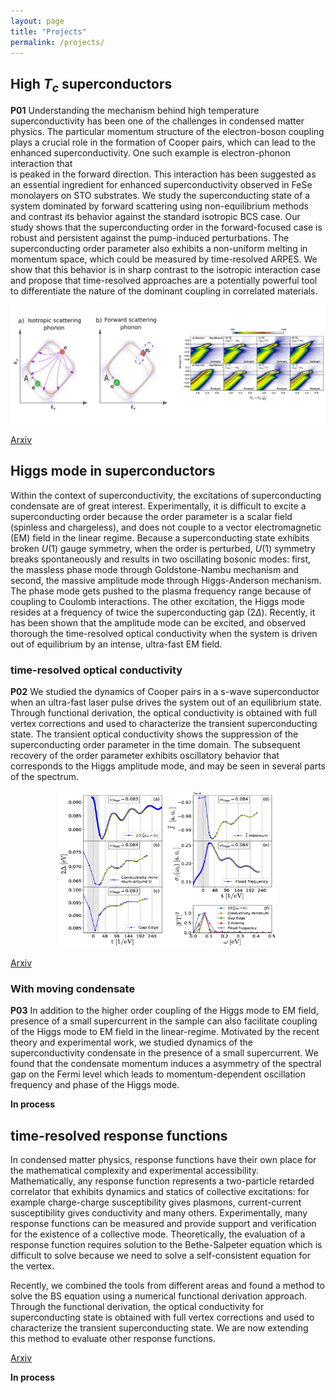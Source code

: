 ```yaml
---
layout: page
title: "Projects"
permalink: /projects/
---
```


## High $T_c$ superconductors
 **P01** Understanding the mechanism behind high temperature superconductivity has been one of the challenges in condensed
 matter physics. The particular momentum structure of the electron-boson coupling plays a crucial role in the formation
 of Cooper pairs, which can lead to the enhanced superconductivity. One such example is electron-phonon interaction that                                                     
 is peaked in the forward direction. This interaction has been suggested as an essential ingredient for enhanced
 superconductivity observed in FeSe monolayers on STO substrates. We study the superconducting state of a system
 dominated by forward scattering using non-equilibrium methods and contrast its behavior against the standard isotropic
 BCS case. Our study shows that the superconducting order in the forward-focused case is robust and persistent against
 the pump-induced perturbations. The superconducting order parameter also exhibits a non-uniform melting in momentum
 space, which could be measured by time-resolved ARPES. We show that this behavior is in sharp contrast to the isotropic
 interaction case and propose that time-resolved approaches are a potentially powerful tool to differentiate the nature
 of the dominant coupling in correlated materials.

<p align="center">
<img  src=" /images/q0.jpg">
</p>

[Arxiv](https://arxiv.org/abs/1712.10019)

## Higgs mode in superconductors
Within the context of superconductivity, the excitations of superconducting condensate are of great interest.
Experimentally, it is difficult to excite a superconducting order because the order parameter is a scalar field
(spinless and chargeless), and does not couple to a vector electromagnetic (EM) field in the linear regime.
Because a superconducting state exhibits broken $U(1)$ gauge symmetry, when the order is perturbed, $U(1)$
symmetry breaks spontaneously and results in two oscillating bosonic modes: first, the massless phase mode through
Goldstone-Nambu mechanism and second, the massive amplitude mode through Higgs-Anderson mechanism. The phase mode gets
pushed to the plasma frequency range because of coupling to Coulomb interactions. The other excitation, the Higgs mode
resides at a frequency of twice the superconducting gap ($2\Delta$). Recently, it has been shown that the amplitude
mode can be excited, and observed thorough the time-resolved optical conductivity when the system is driven out of equilibrium 
by an intense, ultra-fast EM field.

### time-resolved optical conductivity
**P02** We studied the dynamics of Cooper pairs in a s-wave superconductor when an ultra-fast laser pulse drives the
system out of an equilibrium state. Through functional derivation, the optical conductivity is obtained with full vertex
corrections and used to characterize the transient superconducting state. The transient optical conductivity shows the
suppression of the superconducting order parameter in the time domain. The subsequent recovery of the order parameter
exhibits oscillatory behavior that corresponds to the Higgs amplitude mode, and may be seen in several parts of the
spectrum.

<p align="center">
<img height="250" width="350" src=" /images/higgs_pp.jpg">
</p>

[Arxiv](http://arxiv.org/abs/1902.09549)

### With moving condensate
**P03** In addition to the higher order coupling of the Higgs mode to EM field, presence of a small supercurrent in the
sample can also facilitate coupling of the Higgs mode to EM field in the linear-regime. Motivated by the recent theory
and experimental work, we studied dynamics of the superconductivity condensate in the presence of a small supercurrent.
We found that the condensate momentum induces a asymmetry of the spectral gap on the Fermi level which leads to
momentum-dependent oscillation frequency and phase of the Higgs mode.

**In process**


## time-resolved response functions
In condensed matter physics, response functions have their own place for the mathematical complexity and experimental
accessibility.  Mathematically, any response function represents a two-particle retarded correlator that exhibits
dynamics and statics of collective excitations: for example charge-charge susceptibility gives plasmons, current-current
susceptibility gives conductivity and many others. Experimentally, many response functions can be measured and provide
support and verification for the existence of a collective mode. Theoretically, the evaluation of a response function
requires solution to the Bethe-Salpeter equation which is difficult to solve because we need to solve a self-consistent
equation for the vertex. 

Recently, we combined the tools from different areas and found a method to solve the BS equation using a numerical
functional derivation approach. Through the functional derivation, the optical conductivity for superconducting state is
obtained with full vertex corrections and used to characterize the transient superconducting state. We are now extending
this method to evaluate other response functions.

[Arxiv](http://arxiv.org/abs/1902.09549)

**In process**
